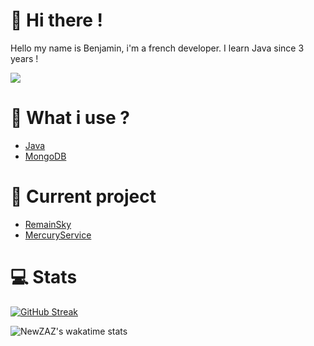 # 👋 Hi there !
Hello my name is Benjamin, i'm a french developer. I learn Java since 3 years !

![](https://komarev.com/ghpvc/?username=NewZAZ&color=green&label=Viewers&style=flat-square)

# 🚀 What i use ?
- [Java](https://docs.oracle.com/javase/8/docs/api/)
- [MongoDB](https://www.mongodb.com/docs/)

# 🎩 Current project

- [RemainSky](https://github.com/RemainSky)
- [MercuryService](https://github.com/MercuryService)

# 💻 Stats

[![GitHub Streak](https://github-readme-streak-stats.herokuapp.com?user=NewZAZ&theme=dracula&hide_border=true)](https://git.io/streak-stats)

![NewZAZ's wakatime stats](https://github-readme-stats.vercel.app/api/wakatime?username=NewZ_AZ&theme=dracula&hide_border=true&v=2)
